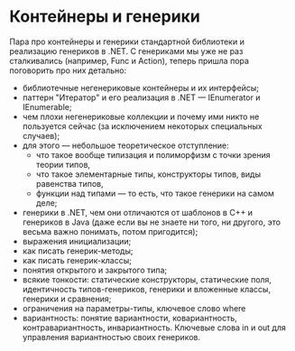 # Контейнеры и генерики

Пара про контейнеры и генерики стандартной библиотеки и реализацию генериков в .NET. С генериками мы уже не раз сталкивались (например, Func и Action), теперь пришла пора поговорить про них детально:

- библиотечные негенериковые контейнеры и их интерфейсы;
- паттерн "Итератор" и его реализация в .NET — IEnumerator и IEnumerable;
- чем плохи негенериковые коллекции и почему ими никто не пользуется сейчас (за исключением некоторых специальных случаев);
- для этого — небольшое теоретическое отступление:
  - что такое вообще типизация и полиморфизм с точки зрения теории типов,
  - что такое элементарные типы, конструкторы типов, виды равенства типов,
  - функции над типами — то есть, что такое генерики на самом деле;
- генерики в .NET, чем они отличаются от шаблонов в C++ и генериков в Java (даже если вы не знаете ни того, ни другого, это весьма важно понимать, потом пригодится);
- выражения инициализации;
- как писать генерик-методы;
- как писать генерик-классы;
- понятия открытого и закрытого типа;
- всякие тонкости: статические конструкторы, статические поля, идентичность типов-генериков, генерики и вложенные классы, генерики и сравнения;
- ограничения на параметры-типы, ключевое слово where
- вариантность: понятие вариантности, ковариантность, контравариантность, инвариантность. Ключевые слова in и out для управления вариантностью своих генериков. 
